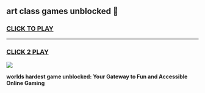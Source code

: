 
## art class games unblocked 👋
<h3>
<a href="https://premium.freeplayer.one?title=art_class_games_unblocked&ref=13F">CLICK TO PLAY</a></h3>
<hr>

<h3>
<a href="https://premium.freeplayer.one?title=art_class_games_unblocked&ref=13F">CLICK 2 PLAY</a>
  
</h3>

<a href="https://premium.freeplayer.one?title=art_class_games_unblocked&ref=12F/"><img src="https://clearcache.store/games.png"></a>


**worlds hardest game unblocked: Your Gateway to Fun and Accessible Online Gaming**
